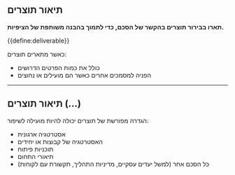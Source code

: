 ## תיאור תוצרים

**תארו בבירור תוצרים בהקשר של הסכם, כדי לתמוך בהבנה משותפת של הציפיות.**

{{define:deliverable}}

כאשר מתארים תוצרים:

- כולל את כמות הפרטים הדרושים
- הפניה למסמכים אחרים כאשר הם מועילים או נחוצים

* * *

## תיאור תוצרים (...)

הגדרה מפורשת של תוצרים יכולה להיות מועילה לשיפור:

- אסטרטגיה ארגונית
- האסטרטגיה של קבוצות או יחידים
- תוכניות פיתוח
- תיאורי התחום
- כל הסכם אחר (למשל יעדים עסקיים, מדיניות התהליך, תקשורת עם לקוחות)